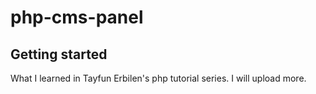 # php-cms-panel

## Getting started

What I learned in Tayfun Erbilen's php tutorial series. I will upload more.